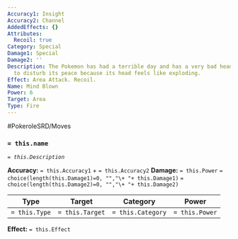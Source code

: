 ```yaml
---
Accuracy1: Insight
Accuracy2: Channel
AddedEffects: {}
Attributes:
  Recoil: true
Category: Special
Damage1: Special
Damage2: ''
Description: The Pokemon has had a terrible day and has a very bad headache, try not
  to disturb its peace because its head feels like exploding.
Effect: Area Attack. Recoil.
Name: Mind Blown
Power: 6
Target: Area
Type: Fire
---
```


#PokeroleSRD/Moves

### `= this.name` 
*`= this.Description`*

**Accuracy:** `= this.Accuracy1` + `= this.Accuracy2`
**Damage:** `= this.Power` `= choice(length(this.Damage1)=0, "","\+ "+ this.Damage1)` `= choice(length(this.Damage2)=0, "","\+ "+ this.Damage2)`

| Type          | Target          | Category          | Power          |
| ------------- | --------------- | ----------------  | -------------- |
| `= this.Type` | `= this.Target` | `= this.Category` | `= this.Power` | 

**Effect:** `= this.Effect`